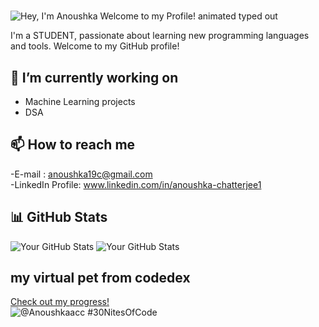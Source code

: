 #
<img src="https://readme-typing-svg.demolab.com?font=Operator+Mono&size=37&duration=2800&pause=2000&color=FAFAFA&center=true&vCenter=true&width=940&height=50&lines=Hello%2C+ my+name+is+Anoushka+Chatterjee!" align="middle" alt="Hey, I'm Anoushka Welcome to my Profile! animated typed out">

I'm a STUDENT, passionate about learning new programming languages and tools. Welcome to my GitHub profile!

## 🔭 I’m currently working on

- Machine Learning projects
- DSA

## 📫 How to reach me

-E-mail : anoushka19c@gmail.com\
-LinkedIn Profile: www.linkedin.com/in/anoushka-chatterjee1

## 📊 GitHub Stats

![Your GitHub Stats](https://github-readme-activity-graph.vercel.app/graph?username=anoushkaacc&radius=16&theme=github-dark&area=true&order=5&hide_border=true)
![Your GitHub Stats](https://github-readme-stats.vercel.app/api?username=anoushkaacc&show_icons=true&theme=radical)
## my virtual pet from codedex
  [Check out my progress!](https://www.codedex.io/@Anoushkaacc/30-nites-of-code)  
  ![@Anoushkaacc #30NitesOfCode](https://www.codedex.io/api/petStatus?user=Anoushkaacc)
